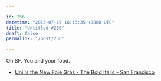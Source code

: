 ```yaml
---

id: 256
datetime: "2013-07-19 16:13:35 +0000 UTC"
title: "Untitled #256"
draft: false
permalink: "/post/256"

---
```


Oh SF. You and your food. 

 
 * [Uni Is the New Foie Gras - The Bold Italic - San Francisco](http://www.thebolditalic.com/laurensloss/stories/3379-uni-is-the-new-foie-gras)


